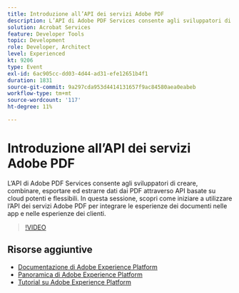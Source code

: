 ```yaml
---
title: Introduzione all’API dei servizi Adobe PDF
description: L’API di Adobe PDF Services consente agli sviluppatori di creare, combinare, esportare ed estrarre dati dai PDF attraverso API basate su cloud potenti e flessibili. In questa sessione, scopri come iniziare a utilizzare l’API dei servizi Adobe PDF per integrare le esperienze dei documenti nelle app e nelle esperienze dei clienti.
solution: Acrobat Services
feature: Developer Tools
topic: Development
role: Developer, Architect
level: Experienced
kt: 9206
type: Event
exl-id: 6ac905cc-dd03-4d44-ad31-efe12651b4f1
duration: 1831
source-git-commit: 9a297cda953d4414131657f9ac84580aea0eabeb
workflow-type: tm+mt
source-wordcount: '117'
ht-degree: 11%

---
```


# Introduzione all’API dei servizi Adobe PDF

L’API di Adobe PDF Services consente agli sviluppatori di creare, combinare, esportare ed estrarre dati dai PDF attraverso API basate su cloud potenti e flessibili. In questa sessione, scopri come iniziare a utilizzare l’API dei servizi Adobe PDF per integrare le esperienze dei documenti nelle app e nelle esperienze dei clienti.


>[!VIDEO](https://video.tv.adobe.com/v/337601/?quality=12&learn=on&hidetitle=true)

## Risorse aggiuntive

- [Documentazione di Adobe Experience Platform](https://experienceleague.adobe.com/docs/experience-platform.html?lang=it)
- [Panoramica di Adobe Experience Platform](https://experienceleague.adobe.com/docs/experience-platform/landing/home.html?lang=it)
- [Tutorial su Adobe Experience Platform](https://experienceleague.adobe.com/docs/platform-learn/tutorials/overview.html?lang=it)
